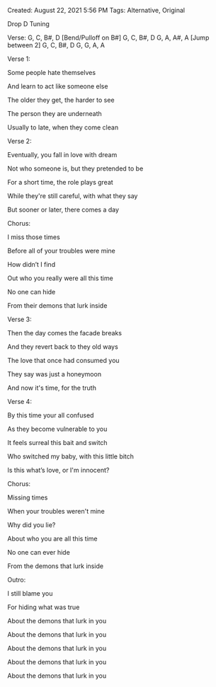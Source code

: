 Created: August 22, 2021 5:56 PM
Tags: Alternative, Original

Drop D Tuning

Verse:
G, C, B#, D [Bend/Pulloff on B#]
G, C, B#, D
G, A, A#, A [Jump between 2]
G, C, B#, D
G, G, A, A

Verse 1:

Some people hate themselves

And learn to act like someone else

The older they get, the harder to see

The person they are underneath

Usually to late, when they come clean

Verse 2:

Eventually, you fall in love with dream

Not who someone is, but they pretended to be

For a short time, the role plays great

While they're still careful, with what they say

But sooner or later, there comes a day

Chorus:

I miss those times

Before all of your troubles were mine

How didn’t I find

Out who you really were all this time 

No one can hide

From their demons that lurk inside

Verse 3:

Then the day comes the facade breaks

And they revert back to they old ways

The love that once had consumed you

They say  was just a honeymoon

And now it's time, for the truth

Verse 4:

By this time your all confused

As they become vulnerable to you

It feels surreal this bait and switch

Who switched my baby, with this little bitch

Is this what’s love, or I'm innocent?

Chorus:

Missing times

When your troubles weren't mine

Why did you lie?

About who you are all this time

No one can ever hide

From the demons that lurk inside

Outro:

I still blame you

For hiding what was true 

About the demons that lurk in you

About the demons that lurk in you

About the demons that lurk in you

About the demons that lurk in you

About the demons that lurk in you